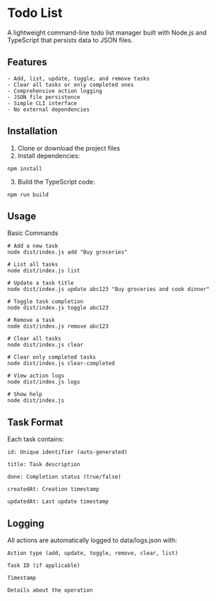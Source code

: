 # Todo List
A lightweight command-line todo list manager built with Node.js and TypeScript that persists data to JSON files.
## Features
    - Add, list, update, toggle, and remove tasks
    - Clear all tasks or only completed ones
    - Comprehensive action logging
    - JSON file persistence
    - Simple CLI interface
    - No external dependencies

## Installation
1. Clone or download the project files
2. Install dependencies:
```
npm install
```
3. Build the TypeScript code:
```
npm run build
```
## Usage
Basic Commands
```
# Add a new task
node dist/index.js add "Buy groceries"

# List all tasks
node dist/index.js list

# Update a task title
node dist/index.js update abc123 "Buy groceries and cook dinner"

# Toggle task completion
node dist/index.js toggle abc123

# Remove a task
node dist/index.js remove abc123

# Clear all tasks
node dist/index.js clear

# Clear only completed tasks
node dist/index.js clear-completed

# View action logs
node dist/index.js logs

# Show help
node dist/index.js
```
## Task Format
Each task contains:

    id: Unique identifier (auto-generated)

    title: Task description

    done: Completion status (true/false)

    createdAt: Creation timestamp

    updatedAt: Last update timestamp

## Logging

All actions are automatically logged to data/logs.json with:

    Action type (add, update, toggle, remove, clear, list)

    Task ID (if applicable)

    Timestamp

    Details about the operation